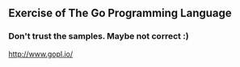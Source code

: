 ## Exercise of The Go Programming Language
### Don't trust the samples. Maybe not correct :)
http://www.gopl.io/

